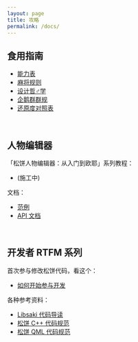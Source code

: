 ```yaml
---
layout: page
title: 攻略
permalink: /docs/
---
```


## 食用指南

- [能力表](/docs/girl/)
- [麻将规则](/docs/rule/)
- [设计哲♂学](/docs/phil/)
- [企鹅群群规](/docs/qgroup/)
- [还原度对照表](/docs/target/)

<br />

## 人物编辑器

「松饼人物编辑器：从入门到欧耶」系列教程：

- (施工中)

文档：

- [范例](/docs/editor/examples/)
- [API 文档](/docs/editor/api/)

<br />

## 开发者 RTFM 系列

首次参与修改松饼代码，看这个：

- [如何开始参与开发](/docs/start/)

各种参考资料：

- [Libsaki 代码导读](/docs/libsaki/)
- [松饼 C++ 代码规范](/docs/cpp/)
- [松饼 QML 代码规范](/docs/qml/)

